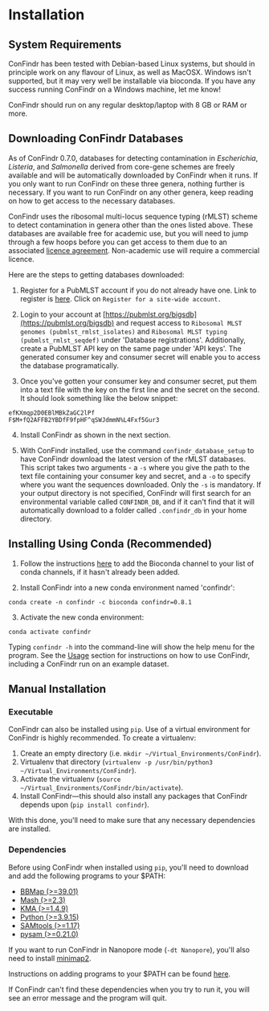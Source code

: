 # Installation

## System Requirements

ConFindr has been tested with Debian-based Linux systems, 
but should in principle work on any flavour of Linux, as well as MacOSX. 
Windows isn't supported, but it may very well be installable via bioconda. If you have any success running
ConFindr on a Windows machine, let me know!

ConFindr should run on any regular desktop/laptop with 8 GB or RAM or more.

## Downloading ConFindr Databases

As of ConFindr 0.7.0, databases for detecting contamination in _Escherichia_, _Listeria_, and _Salmonella_ derived from
core-gene schemes are freely available and will be automatically downloaded by ConFindr when it runs. If you only want 
to run ConFindr on these three genera, nothing further is necessary. If you want to run ConFindr on any other genera, keep
reading on how to get access to the necessary databases.

ConFindr uses the ribosomal multi-locus sequence typing (rMLST) scheme to detect contamination in genera other 
than the ones listed above. These databases are available free for academic use, but you will need to jump through a few 
hoops before you can get access to them due to an associated [licence agreement](https://pubmlst.org/rmlst/rMLST_licence.pdf).
Non-academic use will require a commercial licence.

Here are the steps to getting databases downloaded:

1. Register for a PubMLST account if you do not already have one. Link to register is [here](https://pubmlst.org/bigsdb). 
Click on `Register for a site-wide account.`

2. Login to your account at [https://pubmlst.org/bigsdb](https://pubmlst.org/bigsdb) and request access to `Ribosomal MLST genomes (pubmlst_rmlst_isolates)` and `Ribosomal MLST typing (pubmlst_rmlst_seqdef)` under 'Database registrations'. Additionally, create a PubMLST API key on the same page under 'API keys'. The generated consumer key and consumer secret will enable you to access the database programatically.

3. Once you've gotten your consumer key and consumer secret, put them into a text file
with the key on the first line and the secret on the second. It should look something like the below
snippet:

```
efKXmqp2D0EBlMBkZaGC2lPf
F$M+fQ2AFFB2YBDfF9fpHF^qSWJdmmN%L4Fxf5Gur3
```

4. Install ConFindr as shown in the next section.

5. With ConFindr installed, use the command `confindr_database_setup` to have ConFindr download the latest version
of the rMLST databases. This script takes two arguments - a `-s` where you give the path to the text file containing your consumer 
key and secret, and a `-o` to specify where you want the sequences downloaded. Only the `-s` is mandatory. If your output
directory is not specified, ConFindr will first search for an environmental variable called `CONFINDR_DB`, and if it can't
find that it will automatically download to a folder called `.confindr_db` in your home directory.

## Installing Using Conda (Recommended)

1. Follow the instructions [here](https://bioconda.github.io/) to add the Bioconda channel to your list of conda channels, if it hasn't already been added.

2. Install ConFindr into a new conda environment named 'confindr':

`conda create -n confindr -c bioconda confindr=0.8.1`

3. Activate the new conda environment:

`conda activate confindr`

Typing `confindr -h` into the command-line will show the help menu for the program. See the [Usage](usage.md) section for instructions on how to use ConFindr, including a ConFindr run on an example dataset.

## Manual Installation

### Executable

ConFindr can also be installed using `pip`. Use of a virtual environment for ConFindr is highly recommended. To create a virtualenv:

1. Create an empty directory (i.e. `mkdir ~/Virtual_Environments/ConFindr`).
2. Virtualenv that directory (`virtualenv -p /usr/bin/python3 ~/Virtual_Environments/ConFindr`).
3. Activate the virtualenv (`source ~/Virtual_Environments/ConFindr/bin/activate`).
4. Install ConFindr—this should also install any packages that ConFindr depends upon (`pip install confindr`).

With this done, you'll need to make sure that any necessary dependencies are installed.

### Dependencies

Before using ConFindr when installed using `pip`, you'll need to download and add the following programs to your $PATH:

- [BBMap (>=39.01)](https://jgi.doe.gov/data-and-tools/bbtools/)
- [Mash (>=2.3)](https://github.com/marbl/Mash/releases)
- [KMA (>=1.4.9)](https://bitbucket.org/genomicepidemiology/kma)
- [Python (>=3.9.15)](https://www.python.org/downloads/)
- [SAMtools (>=1.17)](https://github.com/samtools/samtools)
- [pysam (>=0.21.0)](https://pypi.org/project/pysam/)

If you want to run ConFindr in Nanopore mode (`-dt Nanopore`), you'll also need to install [minimap2](https://github.com/lh3/minimap2).

Instructions on adding programs to your $PATH can be found [here](https://stackoverflow.com/questions/14637979/how-to-permanently-set-path-on-linux-unix).

If ConFindr can't find these dependencies when you try to run it, you will see an error message and the program will quit.



